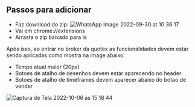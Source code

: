 ## Passos para adicionar
- Faz download do zip: 
![WhatsApp Image 2022-09-30 at 10 36 17](https://user-images.githubusercontent.com/35281966/193354609-14e8d16e-fb84-4928-95a8-9753668fe3d4.jpeg)
- Vai em chrome://extensions
- Arrasta o zip baixado para la

Após isso, ao entrar no broker da quotex as funcionalidades devem estar sendo aplicadas como mostra na image abaixo:

- Tempo atual maior (20px)
- Botoes de atalho de desenhos devem estar aparecendo no header
- Botoes de atalho de timeframes devem aparecer abaixo do botao de vender

![Captura de Tela 2022-10-06 às 15 18 44](https://user-images.githubusercontent.com/35281966/194389756-a0c82d5d-1b5d-4981-b77a-ed94f492853c.png)
